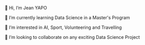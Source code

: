 👋 Hi, I’m Jean YAPO

🌱 I’m currently learning Data Science in a Master's Program

👀 I’m interested in AI, Sport, Volunteering and Travelling

💞️ I’m looking to collaborate on any exciting Data Science Project
